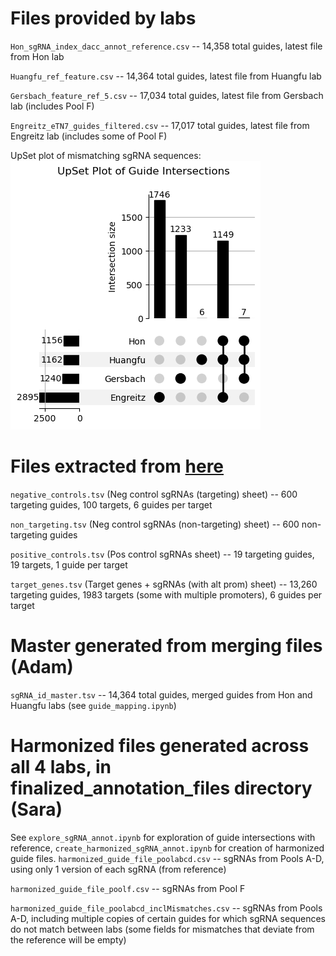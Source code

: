 # Files provided by labs
`Hon_sgRNA_index_dacc_annot_reference.csv` -- 14,358 total guides, latest file from Hon lab

`Huangfu_ref_feature.csv` -- 14,364 total guides, latest file from Huangfu lab

`Gersbach_feature_ref_5.csv` -- 17,034 total guides, latest file from Gersbach lab (includes Pool F)

`Engreitz_eTN7_guides_filtered.csv` -- 17,017 total guides, latest file from Engreitz lab (includes some of Pool F)

UpSet plot of mismatching sgRNA sequences:
![mismatches](UpSet_missing.png)

# Files extracted from [here](https://docs.google.com/spreadsheets/d/1WcVgLllWrtO_-h5Ry07WS_ovomRcyznQdZrx2KOntEU/edit?gid=1430289032#gid=1430289032)
`negative_controls.tsv` (Neg control sgRNAs (targeting) sheet) -- 600 targeting guides, 100 targets, 6 guides per target

`non_targeting.tsv` (Neg control sgRNAs (non-targeting) sheet) -- 600 non-targeting guides

`positive_controls.tsv` (Pos control sgRNAs sheet) -- 19 targeting guides, 19 targets, 1 guide per target

`target_genes.tsv` (Target genes + sgRNAs (with alt prom) sheet) -- 13,260 targeting guides, 1983 targets (some with multiple promoters), 6 guides per target

# Master generated from merging files (Adam)
`sgRNA_id_master.tsv` -- 14,364 total guides, merged guides from Hon and Huangfu labs (see `guide_mapping.ipynb`)

# Harmonized files generated across all 4 labs, in finalized_annotation_files directory (Sara)
See `explore_sgRNA_annot.ipynb` for exploration of guide intersections with reference, `create_harmonized_sgRNA_annot.ipynb` for creation of harmonized guide files.
`harmonized_guide_file_poolabcd.csv` -- sgRNAs from Pools A-D, using only 1 version of each sgRNA (from reference)

`harmonized_guide_file_poolf.csv` -- sgRNAs from Pool F

`harmonized_guide_file_poolabcd_inclMismatches.csv` -- sgRNAs from Pools A-D, including multiple copies of certain guides for which sgRNA sequences do not match between labs (some fields for mismatches that deviate from the reference will be empty)


